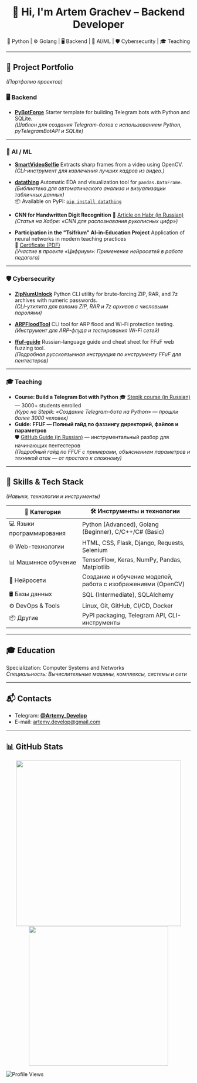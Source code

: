<h1 align="center">👋 Hi, I'm Artem Grachev – Backend Developer</h1>
<p align="center">
  🐍 Python | ⚙️ Golang | 🖥️ Backend | 🧠 AI/ML | 🛡️ Cybersecurity | 🎓 Teaching
</p>

---

## 🚀 Project Portfolio  
*(Портфолио проектов)*

### 🖥️ Backend

* **[PyBotForge](https://github.com/Artemy-dev/PyBotForge)**
  Starter template for building Telegram bots with Python and SQLite.<br>
  *(Шаблон для создания Telegram-ботов с использованием Python, pyTelegramBotAPI и SQLite)*

---

### 🧠 AI / ML

* **[SmartVideoSelfie](https://github.com/Artemy-dev/SmartVideoSelfie)**
  Extracts sharp frames from a video using OpenCV.<br>
  *(CLI-инструмент для извлечения лучших кадров из видео.)*

* **[datathing](https://github.com/Artemy-dev/datathing)**
  Automatic EDA and visualization tool for `pandas.DataFrame`.<br>
  *(Библиотека для автоматического анализа и визуализации табличных данных)*<br>
  📦 Available on PyPI: [`pip install datathing`](https://pypi.org/project/datathing/)

* **CNN for Handwritten Digit Recognition**
  📘 [Article on Habr (in Russian)](https://habr.com/p/856426)<br>
  *(Статья на Хабре: «CNN для распознавания рукописных цифр»)*

* **Participation in the "Tsifrium" AI-in-Education Project**
  Application of neural networks in modern teaching practices<br>
  📄 [Certificate (PDF)](https://github.com/Artemy-dev/Artemy-dev/blob/main/certificates/Применение%20нейросетей.pdf)<br>
  *(Участие в проекте «Цифриум»: Применение нейросетей в работе педагога)*

---

### 🛡️ Cybersecurity

* **[ZipNumUnlock](https://github.com/Artemy-dev/ZipNumUnlock)**
  Python CLI utility for brute-forcing ZIP, RAR, and 7z archives with numeric passwords.<br>
  *(CLI-утилита для взлома ZIP, RAR и 7z архивов с числовыми паролями)*

* **[ARPFloodTool](https://github.com/Artemy-dev/ARPFloodTool)**
  CLI tool for ARP flood and Wi-Fi protection testing.<br>
  *(Инструмент для ARP-флуда и тестирования Wi-Fi сетей)*

* **[ffuf-guide](https://github.com/Artemy-dev/ffuf-guide)**
  Russian-language guide and cheat sheet for FFuF web fuzzing tool.<br>
  *(Подробная русскоязычная инструкция по инструменту FFuF для пентестеров)*

---

### 🎓 Teaching

* **Course: Build a Telegram Bot with Python**
  🎓 [Stepik course (in Russian)](https://stepik.org/course/211057) — 3000+ students enrolled<br>
  *(Курс на Stepik: «Создание Telegram-бота на Python» — прошли более 3000 человек)*
* **Guide: FFUF — Полный гайд по фаззингу директорий, файлов и параметров**  
  🛡️ [GitHub Guide (in Russian)](https://github.com/Artemy-dev/ffuf-guide) — инструментальный разбор для начинающих пентестеров  
  *(Подробный гайд по FFUF с примерами, объяснением параметров и техникой атак — от простого к сложному)*

---

## 🧠 Skills & Tech Stack
*(Навыки, технологии и инструменты)*

| 🧩 Категория              | 🛠️ Инструменты и технологии                                  |
| ------------------------- | ------------------------------------------------------------ |
| 💻 Языки программирования | Python (Advanced), Golang (Beginner), C/C++/C# (Basic)       |
| 🌐 Web-технологии         | HTML, CSS, Flask, Django, Requests, Selenium                 |
| 📊 Машинное обучение      | TensorFlow, Keras, NumPy, Pandas, Matplotlib                 |
| 🧠 Нейросети              | Создание и обучение моделей, работа с изображениями (OpenCV) |
| 🛢️ Базы данных            | SQL (Intermediate), SQLAlchemy                               |
| ⚙️ DevOps & Tools         | Linux, Git, GitHub, CI/CD, Docker                            |
| 📦 Другие                 | PyPI packaging, Telegram API, CLI-инструменты                |

---

## 🎓 Education
Specialization: Computer Systems and Networks<br>
*Специальность: Вычислительные машины, комплексы, системы и сети*

---

## 📬 Contacts

* Telegram: [**@Artemy\_Develop**](https://t.me/Artemy_Develop)
* E-mail: artemy.develop@gmail.com

---

## 📊 GitHub Stats
<p align="center"> <img src="https://github-readme-stats.vercel.app/api?username=Artemy-dev&show_icons=true&theme=radical" width="450"/> <img src="https://github-readme-stats.vercel.app/api/top-langs/?username=Artemy-dev&layout=compact&theme=radical" width="380"/> </p>

![Profile Views](https://komarev.com/ghpvc/?username=Artemy-dev&color=blue)

